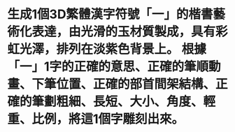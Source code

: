 # 生成1個3D繁體漢字符號「一」的楷書藝術化表達，由光滑的玉材質製成，具有彩虹光澤，排列在淡紫色背景上。 根據「一」1字的正確的意思、正確的筆順動畫、下筆位置、正確的部首間架結構、正確的筆劃粗細、長短、大小、角度、輕重、比例，將這1個字雕刻出來。
